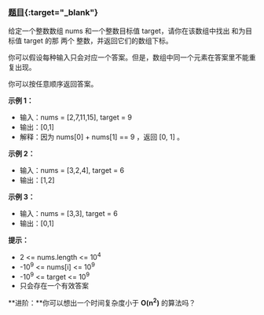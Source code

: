 ### [题目](https://leetcode.cn/problems/two-sum/){:target="_blank"}

给定一个整数数组 nums 和一个整数目标值 target，请你在该数组中找出 和为目标值 target  的那 两个 整数，并返回它们的数组下标。

你可以假设每种输入只会对应一个答案。但是，数组中同一个元素在答案里不能重复出现。

你可以按任意顺序返回答案。


**示例 1：**  
- 输入：nums = [2,7,11,15], target = 9  
- 输出：[0,1]  
- 解释：因为 nums[0] + nums[1] == 9 ，返回 [0, 1] 。

**示例 2：**
- 输入：nums = [3,2,4], target = 6  
- 输出：[1,2]

**示例 3：**  
- 输入：nums = [3,3], target = 6  
- 输出：[0,1]


**提示：**  
- 2 <= nums.length <= 10<sup>4</sup>  
- -10<sup>9</sup> <= nums[i] <= 10<sup>9</sup>  
- -10<sup>9</sup> <= target <= 10<sup>9</sup>  
- 只会存在一个有效答案


**进阶：**你可以想出一个时间复杂度小于 **O(n<sup>2</sup>)** 的算法吗？
